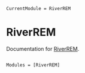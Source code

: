```@meta
CurrentModule = RiverREM
```

# RiverREM

Documentation for [RiverREM](https://github.com/evetion/RiverREM.jl).

```@index
```

```@autodocs
Modules = [RiverREM]
```
